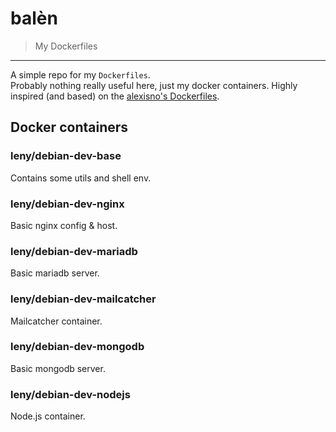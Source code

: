 # balèn

> My Dockerfiles

* * *

A simple repo for my `Dockerfiles`.  
Probably nothing really useful here, just my docker containers. Highly inspired (and based) on the [alexisno's Dockerfiles](http://www.ano.io).

## Docker containers

### leny/debian-dev-base

Contains some utils and shell env.

### leny/debian-dev-nginx

Basic nginx config & host.

### leny/debian-dev-mariadb

Basic mariadb server.

### leny/debian-dev-mailcatcher

Mailcatcher container.

### leny/debian-dev-mongodb

Basic mongodb server.

### leny/debian-dev-nodejs

Node.js container.
